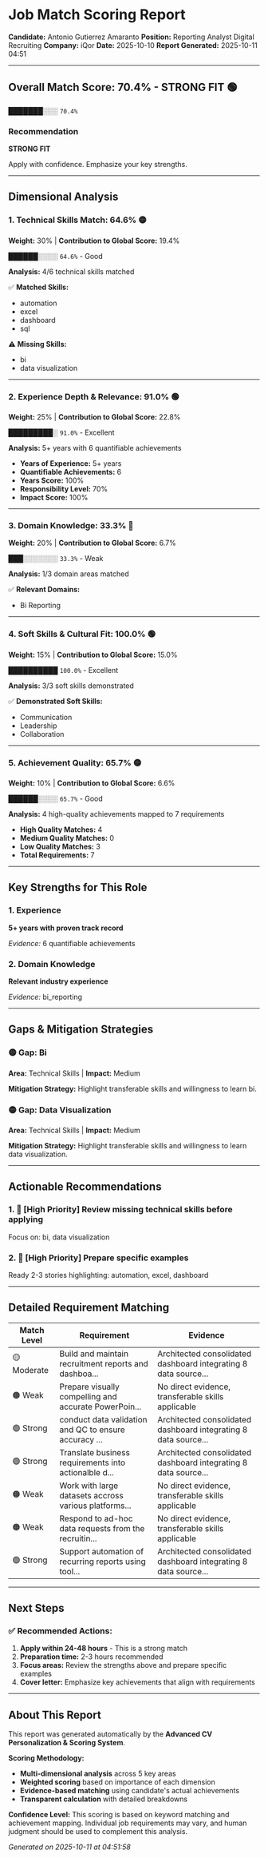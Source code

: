 # Job Match Scoring Report

**Candidate:** Antonio Gutierrez Amaranto
**Position:** Reporting Analyst Digital Recruiting
**Company:** iQor
**Date:** 2025-10-10
**Report Generated:** 2025-10-11 04:51

---

## Overall Match Score: 70.4% - STRONG FIT 🟢

**███████░░░** `70.4%`

### Recommendation
**STRONG FIT**

Apply with confidence. Emphasize your key strengths.

---

## Dimensional Analysis

### 1. Technical Skills Match: 64.6% 🟡
**Weight:** 30% | **Contribution to Global Score:** 19.4%

**██████░░░░** `64.6%` - Good

**Analysis:** 4/6 technical skills matched

✅ **Matched Skills:**
- automation
- excel
- dashboard
- sql

⚠️ **Missing Skills:**
- bi
- data visualization

---

### 2. Experience Depth & Relevance: 91.0% 🟢
**Weight:** 25% | **Contribution to Global Score:** 22.8%

**█████████░** `91.0%` - Excellent

**Analysis:** 5+ years with 6 quantifiable achievements

- **Years of Experience:** 5+ years
- **Quantifiable Achievements:** 6
- **Years Score:** 100%
- **Responsibility Level:** 70%
- **Impact Score:** 100%

---

### 3. Domain Knowledge: 33.3% 🔴
**Weight:** 20% | **Contribution to Global Score:** 6.7%

**███░░░░░░░** `33.3%` - Weak

**Analysis:** 1/3 domain areas matched

✅ **Relevant Domains:**
- Bi Reporting

---

### 4. Soft Skills & Cultural Fit: 100.0% 🟢
**Weight:** 15% | **Contribution to Global Score:** 15.0%

**██████████** `100.0%` - Excellent

**Analysis:** 3/3 soft skills demonstrated

✅ **Demonstrated Soft Skills:**
- Communication
- Leadership
- Collaboration

---

### 5. Achievement Quality: 65.7% 🟡
**Weight:** 10% | **Contribution to Global Score:** 6.6%

**██████░░░░** `65.7%` - Good

**Analysis:** 4 high-quality achievements mapped to 7 requirements

- **High Quality Matches:** 4
- **Medium Quality Matches:** 0
- **Low Quality Matches:** 3
- **Total Requirements:** 7

---

## Key Strengths for This Role

### 1. Experience

**5+ years with proven track record**

*Evidence:* 6 quantifiable achievements

### 2. Domain Knowledge

**Relevant industry experience**

*Evidence:* bi_reporting

---

## Gaps & Mitigation Strategies

### 🟡 Gap: Bi
**Area:** Technical Skills | **Impact:** Medium

**Mitigation Strategy:** Highlight transferable skills and willingness to learn bi.

### 🟡 Gap: Data Visualization
**Area:** Technical Skills | **Impact:** Medium

**Mitigation Strategy:** Highlight transferable skills and willingness to learn data visualization.

---

## Actionable Recommendations

### 1. 🔴 [High Priority] Review missing technical skills before applying

Focus on: bi, data visualization

### 2. 🔴 [High Priority] Prepare specific examples

Ready 2-3 stories highlighting: automation, excel, dashboard

---

## Detailed Requirement Matching

| Match Level | Requirement | Evidence |
|------------|------------|----------|
| 🟡 Moderate | Build and maintain recruitment reports and dashboa... | Architected consolidated dashboard integrating 8 data source... |
| 🟠 Weak | Prepare visually compelling and accurate PowerPoin... | No direct evidence, transferable skills applicable |
| 🟢 Strong | conduct data validation and QC to ensure accuracy ... | Architected consolidated dashboard integrating 8 data source... |
| 🟢 Strong | Translate business requirements into actionalble d... | Architected consolidated dashboard integrating 8 data source... |
| 🟠 Weak | Work with large datasets accross various platforms... | No direct evidence, transferable skills applicable |
| 🟠 Weak | Respond to ad-hoc data requests from the recruitin... | No direct evidence, transferable skills applicable |
| 🟢 Strong | Support automation of recurring reports using tool... | Architected consolidated dashboard integrating 8 data source... |

---

## Next Steps

### ✅ Recommended Actions:

1. **Apply within 24-48 hours** - This is a strong match
2. **Preparation time:** 2-3 hours recommended
3. **Focus areas:** Review the strengths above and prepare specific examples
4. **Cover letter:** Emphasize key achievements that align with requirements

---

## About This Report

This report was generated automatically by the **Advanced CV Personalization & Scoring System**.

**Scoring Methodology:**
- **Multi-dimensional analysis** across 5 key areas
- **Weighted scoring** based on importance of each dimension
- **Evidence-based matching** using candidate's actual achievements
- **Transparent calculation** with detailed breakdowns

**Confidence Level:** This scoring is based on keyword matching and achievement mapping. 
Individual job requirements may vary, and human judgment should be used to complement this analysis.

*Generated on 2025-10-11 at 04:51:58*
